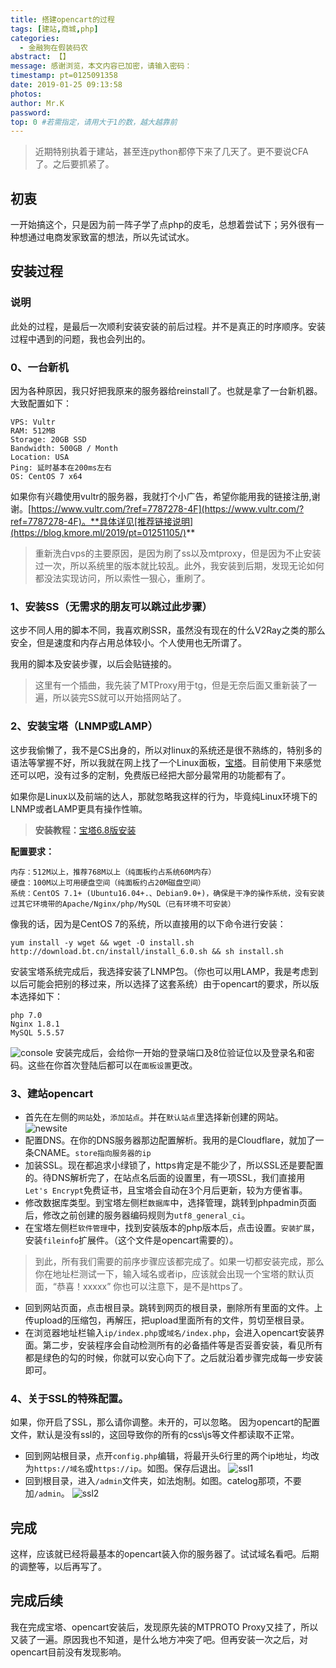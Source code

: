 ```yaml
---
title: 搭建opencart的过程
tags: [建站,商城,php]
categories:
  - 金融狗在假装码农
abstract: 【】
message: 感谢浏览，本文内容已加密，请输入密码：
timestamp: pt=0125091358
date: 2019-01-25 09:13:58
photos:
author: Mr.K
password:
top: 0 #若需指定，请用大于1的数，越大越靠前
---
```

> 近期特别执着于建站，甚至连python都停下来了几天了。更不要说CFA了。之后要抓紧了。
<!--more-->
## 初衷
一开始搞这个，只是因为前一阵子学了点php的皮毛，总想着尝试下；另外很有一种想通过电商发家致富的想法，所以先试试水。

## 安装过程
### 说明
此处的过程，是最后一次顺利安装安装的前后过程。并不是真正的时序顺序。安装过程中遇到的问题，我也会列出的。

### 0、一台新机
因为各种原因，我只好把我原来的服务器给reinstall了。也就是拿了一台新机器。大致配置如下：
```
VPS: Vultr
RAM: 512MB
Storage: 20GB SSD
Bandwidth: 500GB / Month
Location: USA
Ping: 延时基本在200ms左右
OS: CentOS 7 x64
```
如果你有兴趣使用vultr的服务器，我就打个小广告，希望你能用我的链接注册,谢谢。[https://www.vultr.com/?ref=7787278-4F](https://www.vultr.com/?ref=7787278-4F)。**具体详见[推荐链接说明](https://blog.kmore.ml/2019/pt=01251105/)**

> 重新洗白vps的主要原因，是因为刷了ss以及mtproxy，但是因为不止安装过一次，所以系统里的版本就比较乱。此外，我安装到后期，发现无论如何都没法实现访问，所以索性一狠心，重刷了。

### 1、安装SS（无需求的朋友可以跳过此步骤）
这步不同人用的脚本不同，我喜欢刷SSR，虽然没有现在的什么V2Ray之类的那么安全，但是速度和内存占用总体较小。个人使用也无所谓了。

我用的脚本及安装步骤，以后会贴链接的。

> 这里有一个插曲，我先装了MTProxy用于tg，但是无奈后面又重新装了一遍，所以装完SS就可以开始搭网站了。

### 2、安装宝塔（LNMP或LAMP）
这步我偷懒了，我不是CS出身的，所以对linux的系统还是很不熟练的，特别多的语法等掌握不好，所以我就在网上找了一个Linux面板，[宝塔](https://www.bt.cn)。目前使用下来感觉还可以吧，没有过多的定制，免费版已经把大部分最常用的功能都有了。

如果你是Linux以及前端的达人，那就忽略我这样的行为，毕竟纯Linux环境下的LNMP或者LAMP更具有操作性嘛。
> **安装教程：**[宝塔6.8版安装](https://www.bt.cn/bbs/thread-19376-1-1.html)

**配置要求：**
```
内存：512M以上，推荐768M以上（纯面板约占系统60M内存）
硬盘：100M以上可用硬盘空间（纯面板约占20M磁盘空间）
系统：CentOS 7.1+ (Ubuntu16.04+.、Debian9.0+)，确保是干净的操作系统，没有安装过其它环境带的Apache/Nginx/php/MySQL（已有环境不可安装）

```

像我的话，因为是CentOS 7的系统，所以直接用的以下命令进行安装：
```
yum install -y wget && wget -O install.sh http://download.bt.cn/install/install_6.0.sh && sh install.sh
```
安装宝塔系统完成后，我选择安装了LNMP包。（你也可以用LAMP，我是考虑到以后可能会把别的移过来，所以选择了这套系统）由于opencart的要求，所以版本选择如下：
```
php 7.0
Nginx 1.8.1
MySQL 5.5.57
```
![console](https://file.kmore.ml/pic/2019-01-25-搭建opencart的过程/pic01.png)
安装完成后，会给你一开始的登录端口及8位验证位以及登录名和密码。这些在你首次登陆后都可以在`面板设置`更改。

### 3、建站opencart
- 首先在左侧的`网站`处，`添加站点`。并在`默认站点`里选择新创建的网站。
![newsite](https://file.kmore.ml/pic/2019-01-25-搭建opencart的过程/pic02.png)
- 配置DNS。在你的DNS服务器那边配置解析。我用的是Cloudflare，就加了一条CNAME。`store指向服务器的ip`
- 加装SSL。现在都追求小绿锁了，https肯定是不能少了，所以SSL还是要配置的。待DNS解析完了，在站点名后面的设置里，有一项SSL，我们直接用`Let's Encrypt`免费证书，且宝塔会自动在3个月后更新，较为方便省事。
- 修改数据库类型。到宝塔左侧栏`数据库`中，选择管理，跳转到phpadmin页面后，修改之前创建的服务器编码规则为`utf8_general_ci`。
- 在宝塔左侧栏`软件管理`中，找到安装版本的php版本后，点击设置。`安装扩展`，安装`fileinfo`扩展件。（这个文件是opencart需要的）。
> 到此，所有我们需要的前序步骤应该都完成了。如果一切都安装完成，那么你在地址栏测试一下，输入域名或者ip，应该就会出现一个宝塔的默认页面，“恭喜！xxxxx”
你也可以注意下，是不是https了。

- 回到网站页面，点击根目录。跳转到网页的根目录，删除所有里面的文件。上传upload的压缩包，再解压，把upload里面所有的文件，剪切至根目录。
- 在浏览器地址栏输入`ip/index.php`或`域名/index.php`，会进入opencart安装界面。第二步，安装程序会自动检测所有的必备插件等是否妥善安装，看见所有都是绿色的勾的时候，你就可以安心向下了。之后就沿着步骤完成每一步安装即可。

### 4、关于SSL的特殊配置。
如果，你开启了SSL，那么请你调整。未开的，可以忽略。
因为opencart的配置文件，默认是没有ssl的，这回导致你的所有的css\js等文件都读取不正常。
- 回到网站根目录，点开`config.php`编辑，将最开头6行里的两个ip地址，均改为`https://域名`或`https://ip`。如图。保存后退出。
![ssl1](https://file.kmore.ml/pic/2019-01-25-搭建opencart的过程/pic03.png)
- 回到根目录，进入`/admin`文件夹，如法炮制。如图。catelog那项，不要加`/admin`。
![ssl2](https://file.kmore.ml/pic/2019-01-25-搭建opencart的过程/pic04.png)

## 完成
这样，应该就已经将最基本的opencart装入你的服务器了。试试域名看吧。后期的调整等，以后再写了。

## 完成后续
我在完成宝塔、opencart安装后，发现原先装的MTPROTO Proxy又挂了，所以又装了一遍。原因我也不知道，是什么地方冲突了吧。但再安装一次之后，对opencart目前没有发现影响。
